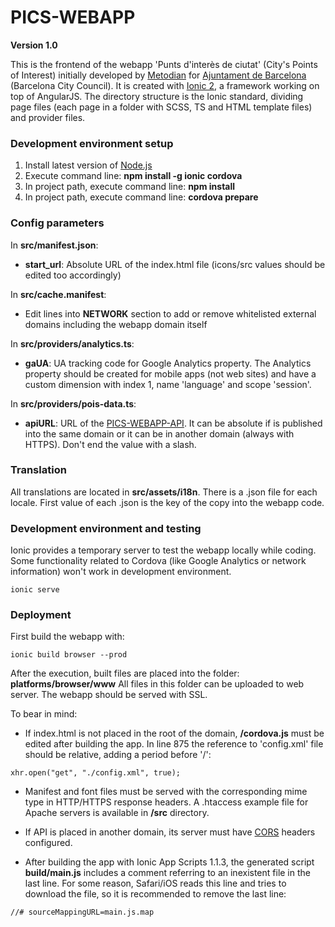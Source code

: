 # PICS-WEBAPP #
**Version 1.0**

This is the frontend of the webapp 'Punts d'interès de ciutat' (City's Points of Interest) initially developed by [Metodian](https://metodian.com/) for [Ajuntament de Barcelona](http://www.barcelona.cat/) (Barcelona City Council). It is created with [Ionic 2](http://ionicframework.com/), a framework working on top of AngularJS. The directory structure is the Ionic standard, dividing page files (each page in a folder with SCSS, TS and HTML template files) and provider files.

### Development environment setup ###

1. Install latest version of [Node.js](https://nodejs.org/)
2. Execute command line: **npm install -g ionic cordova**
3. In project path, execute command line: **npm install**
4. In project path, execute command line: **cordova prepare**

### Config parameters ###

In **src/manifest.json**:

* **start_url**: Absolute URL of the index.html file (icons/src values should be edited too accordingly)

In **src/cache.manifest**:

* Edit lines into **NETWORK** section to add or remove whitelisted external domains including the webapp domain itself

In **src/providers/analytics.ts**:

* **gaUA**: UA tracking code for Google Analytics property. The Analytics property should be created for mobile apps (not web sites) and have a custom dimension with index 1, name 'language' and scope 'session'.

In **src/providers/pois-data.ts**:

* **apiURL**: URL of the [PICS-WEBAPP-API](https://github.com/AjuntamentdeBarcelona/PICS-WEBAPP-API). It can be absolute if is published into the same domain or it can be in another domain (always with HTTPS). Don't end the value with a slash.

### Translation ###
All translations are located in **src/assets/i18n**. There is a .json file for each locale. First value of each .json is the key of the copy into the webapp code.

### Development environment and testing ###
Ionic provides a temporary server to test the webapp locally while coding. Some functionality related to Cordova (like Google Analytics or network information) won't work in development environment.


```
ionic serve
```


### Deployment ###
First build the webapp with:

```
ionic build browser --prod
```

After the execution, built files are placed into the folder: **platforms/browser/www**
All files in this folder can be uploaded to web server. The webapp should be served with SSL.

To bear in mind:

* If index.html is not placed in the root of the domain, **/cordova.js** must be edited after building the app. In line 875 the reference to 'config.xml' file should be relative, adding a period before '/':

```
xhr.open("get", "./config.xml", true);
```
* Manifest and font files must be served with the corresponding mime type in HTTP/HTTPS response headers. A .htaccess example file for Apache servers is available in **/src** directory.

* If API is placed in another domain, its server must have [CORS](https://benjaminhorn.io/code/setting-cors-cross-origin-resource-sharing-on-apache-with-correct-response-headers-allowing-everything-through/) headers configured.

* After building the app with Ionic App Scripts 1.1.3, the generated script **build/main.js** includes a comment referring to an inexistent file in the last line. For some reason, Safari/iOS reads this line and tries to download the file, so it is recommended to remove the last line:
```
//# sourceMappingURL=main.js.map
```
